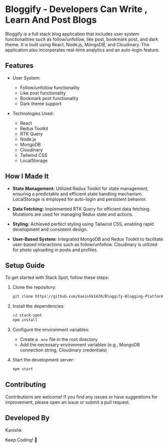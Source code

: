 

# Bloggify - Developers Can Write , Learn And Post Blogs

Bloggify is a full stack blog application that includes user system functionalities such as follow/unfollow, like post, bookmark post, and dark theme. It is built using React, Node.js, MongoDB, and Cloudinary. The application also incorporates real-time analytics and an auto-login feature.

## Features

- User System:
    - Follow/unfollow functionality
    - Like post functionality
    - Bookmark post functionality
    - Dark theme support

- Technologies Used:
    - React
    - Redux Toolkit
    - RTK Query
    - Node.js
    - MongoDB
    - Cloudinary
    - Tailwind CSS
    - LocalStorage

## How I Made It

- **State Management:** Utilized Redux Toolkit for state management, ensuring a predictable and efficient state handling mechanism. LocalStorage is employed for auto-login and persistent behavior.

- **Data Fetching:** Implemented RTK Query for efficient data fetching. Mutations are used for managing Redux state and actions.

- **Styling:** Achieved perfect styling using Tailwind CSS, enabling rapid development and consistent design.

- **User-Based System:** Integrated MongoDB and Redux Toolkit to facilitate user-based interactions such as follow/unfollow. Cloudinary is utilized for photo uploading in posts and profiles.

## Setup Guide

To get started with Stack Spot, follow these steps:

1. Clone the repository:
     ```bash
     git clone https://github.com/Kanishk1420/Bloggify-Blogging-Platform.git
     ```

2. Install the dependencies:
     ```bash
     cd stack-spot
     npm install
     ```

3. Configure the environment variables:
     - Create a `.env` file in the root directory
     - Add the necessary environment variables (e.g., MongoDB connection string, Cloudinary credentials)

4. Start the development server:
     ```bash
     npm start
     ```

## Contributing

Contributions are welcome! If you find any issues or have suggestions for improvement, please open an issue or submit a pull request.

## Developed By

Kanishk

Keep Coding! 🚀
